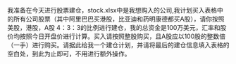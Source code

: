 我准备在今天进行股票建仓，stock.xlsx中是我想购入的公司,我计划买入表格中的所有公司股票（其中阿里巴巴买港股，比亚迪和药明康德都买A股），请你按照美股，港股，A股 4：3：3的比例进行建仓，我的总资金是100万美元，汇率和股价均按照今日开盘价进行计算。买入请按照整股购买，且A股应以100股的整数倍（一手）进行购买。请据此给我一个建仓计划，并请将最后的建仓信息填入表格的空白处，到此为止即可，不用进行额外操作。